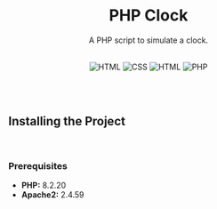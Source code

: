 <div align="center">
    <h1>PHP Clock</h1>
    <p>A PHP script to simulate a clock. </p>
    <br>
    <img src="https://img.shields.io/badge/HTML-5-red.svg" alt="HTML">
    <img src="https://img.shields.io/badge/CSS-3-orange.svg" alt="CSS">
    <img src="https://img.shields.io/badge/Javascript-ECMAScript 2023-yellow.svg" alt="HTML">
    <img src="https://img.shields.io/badge/PHP-7.4-blue.svg" alt="PHP">
</div>


<br><br>


<div>
    <h2>Installing the Project</h2>
    <br>
    <h3>Prerequisites</h3>
    <ul>
        <li><b>PHP:</b> 8.2.20</li>
        <li><b>Apache2:</b> 2.4.59</li>
    </ul>
    <br>
</div>